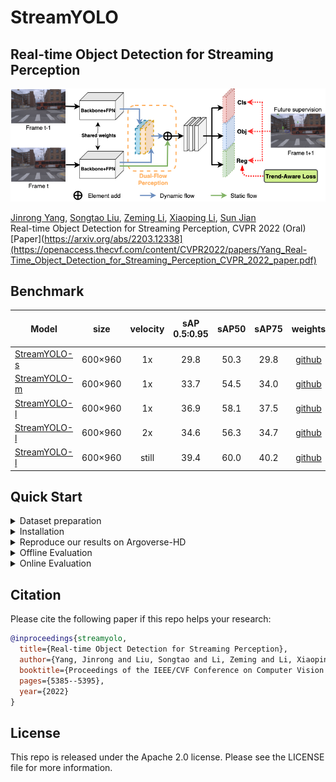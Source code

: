 # StreamYOLO

## Real-time Object Detection for Streaming Perception
<p align='left'>
  <img src='assets/train.png' width='721'/>
</p>

[Jinrong Yang](https://scholar.google.com.hk/citations?user=8Of_NYQAAAAJ&hl=zh-CN), [Songtao Liu](https://scholar.google.com.hk/citations?hl=zh-CN&user=xY9qK1QAAAAJ), [Zeming Li](https://www.zemingli.com/), [Xiaoping Li](http://mse.hust.edu.cn/info/1143/1374.htm), [Sun Jian](http://www.jiansun.org/) <br>
Real-time Object Detection for Streaming Perception, CVPR 2022 (Oral)<br>
[Paper](https://arxiv.org/abs/2203.12338](https://openaccess.thecvf.com/content/CVPR2022/papers/Yang_Real-Time_Object_Detection_for_Streaming_Perception_CVPR_2022_paper.pdf)<br>


## Benchmark

|Model |size |velocity | sAP<br>0.5:0.95 | sAP50 |sAP75| weights | COCO pretrained weights |
| ------        |:---: | :---:       |:---:     |:---:  | :---: | :----: | :----: |
|[StreamYOLO-s](./cfgs/s_s50_onex_dfp_tal_flip.py)    |600×960  |1x      |29.8     |50.3 | 29.8 |[github](https://github.com/yancie-yjr/StreamYOLO/releases/download/0.1.0rc/s_s50_one_x.pth) |[github](https://github.com/yancie-yjr/StreamYOLO/releases/download/0.1.0rc/yolox_s.pth) |
|[StreamYOLO-m](./cfgs/m_s50_onex_dfp_tal_flip.py)    |600×960  |1x      |33.7     |54.5 |34.0|[github](https://github.com/yancie-yjr/StreamYOLO/releases/download/0.1.0rc/m_s50_one_x.pth) |[github](https://github.com/yancie-yjr/StreamYOLO/releases/download/0.1.0rc/yolox_m.pth) |
|[StreamYOLO-l](./cfgs/l_s50_onex_dfp_tal_flip.py)    |600×960  |1x  |36.9 |58.1| 37.5 |[github](https://github.com/yancie-yjr/StreamYOLO/releases/download/0.1.0rc/l_s50_one_x.pth) |[github](https://github.com/yancie-yjr/StreamYOLO/releases/download/0.1.0rc/yolox_l.pth) |
|[StreamYOLO-l](./cfgs/l_s50_twox_dfp_tal_flip.py)   |600×960  |2x      | 34.6 |56.3|34.7 |[github](https://github.com/yancie-yjr/StreamYOLO/releases/download/0.1.0rc/l_s50_two_x.pth) |[github](https://github.com/yancie-yjr/StreamYOLO/releases/download/0.1.0rc/yolox_l.pth) |
|[StreamYOLO-l](./cfgs/l_s50_still_dfp_flip.py)   |600×960  | still      | 39.4 |60.0 | 40.2 |[github](https://github.com/yancie-yjr/StreamYOLO/releases/download/0.1.0rc/l_s50_still.pth) |[github](https://github.com/yancie-yjr/StreamYOLO/releases/download/0.1.0rc/yolox_l.pth) |

## Quick Start

<details>
<summary>Dataset preparation</summary>

You can download Argoverse-1.1 full dataset and annotation from [HERE](https://www.cs.cmu.edu/~mengtial/proj/streaming/) and unzip it.

The folder structure should be organized as follows before our processing.

```shell
StreamYOLO
├── exps
├── tools
├── yolox
├── data
│   ├── Argoverse-1.1
│   │   ├── annotations
│   │       ├── tracking
│   │           ├── train
│   │           ├── val
│   │           ├── test
│   ├── Argoverse-HD
│   │   ├── annotations
│   │       ├── test-meta.json
│   │       ├── train.json
│   │       ├── val.json
```

The hash strings represent different video sequences in Argoverse, and `ring_front_center` is one of the sensors for that sequence. Argoverse-HD annotations correspond to images from this sensor. Information from other sensors (other ring cameras or LiDAR) is not used, but our framework can be also extended to these modalities or to a multi-modality setting.


</details>


<details>
<summary>Installation</summary>

```shell
# basic python libraries
conda create --name streamyolo python=3.7

pip install torch==1.7.1+cu110 torchvision==0.8.2+cu110 torchaudio==0.7.2 -f https://download.pytorch.org/whl/torch_stable.html

pip3 install yolox==0.3
git clone git@github.com:yancie-yjr/StreamYOLO.git

cd StreamYOLO/

# add StreamYOLO to PYTHONPATH and add this line to ~/.bashrc or ~/.zshrc (change the file accordingly)
ADDPATH=$(pwd)
echo export PYTHONPATH=$PYTHONPATH:$ADDPATH >> ~/.bashrc
source ~/.bashrc

# Installing `mmcv` for the official sAP evaluation:
# Please replace `{cu_version}` and ``{torch_version}`` with the versions you are currently using.
# You will get import or runtime errors if the versions are incorrect.
pip install mmcv-full==1.1.5 -f https://download.openmmlab.com/mmcv/dist/{cu_version}/{torch_version}/index.html

```

</details>


<details>
<summary>Reproduce our results on Argoverse-HD</summary>

Step1. Prepare COCO dataset
```shell
cd <StreamYOLO_HOME>
ln -s /path/to/your/Argoverse-1.1 ./data/Argoverse-1.1
ln -s /path/to/your/Argoverse-HD ./data/Argoverse-HD
```

Step2. Reproduce our results on Argoverse:

```shell
python tools/train.py -f cfgs/m_s50_onex_dfp_tal_flip.py -d 8 -b 32 -c [/path/to/your/coco_pretrained_path] -o --fp16
```
* -d: number of gpu devices.
* -b: total batch size, the recommended number for -b is num-gpu * 8.
* --fp16: mixed precision training.
* -c: model checkpoint path.

</details>


<details>
<summary>Offline Evaluation</summary>

We support batch testing for fast evaluation:

```shell
python tools/eval.py -f  cfgs/l_s50_onex_dfp_tal_flip.py -c [/path/to/your/model_path] -b 64 -d 8 --conf 0.01 [--fp16] [--fuse]
```
* --fuse: fuse conv and bn.
* -d: number of GPUs used for evaluation. DEFAULT: All GPUs available will be used.
* -b: total batch size across on all GPUs.
* -c: model checkpoint path.
* --conf: NMS threshold. If using 0.001, the performance will further improve by 0.2~0.3 sAP.

</details>

<details>
<summary>Online Evaluation</summary>

We modify the online evaluation from [sAP](https://github.com/mtli/sAP)

Please use 1 V100 GPU to test the performance since other GPUs with low computing power will trigger non-real-time results!!!!!!!!

```shell
cd sAP/streamyolo
bash streamyolo.sh
```

</details>



## Citation
Please cite the following paper if this repo helps your research:
```bibtex
@inproceedings{streamyolo,
  title={Real-time Object Detection for Streaming Perception},
  author={Yang, Jinrong and Liu, Songtao and Li, Zeming and Li, Xiaoping and Sun, Jian},
  booktitle={Proceedings of the IEEE/CVF Conference on Computer Vision and Pattern Recognition},
  pages={5385--5395},
  year={2022}
}
```

## License
This repo is released under the Apache 2.0 license. Please see the LICENSE file for more information.

